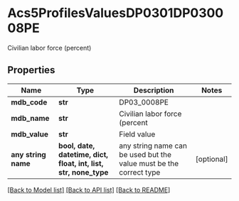 # Acs5ProfilesValuesDP0301DP030008PE

Civilian labor force (percent)

## Properties
Name | Type | Description | Notes
------------ | ------------- | ------------- | -------------
**mdb_code** | **str** | DP03_0008PE | 
**mdb_name** | **str** | Civilian labor force (percent | 
**mdb_value** | **str** | Field value | 
**any string name** | **bool, date, datetime, dict, float, int, list, str, none_type** | any string name can be used but the value must be the correct type | [optional]

[[Back to Model list]](../README.md#documentation-for-models) [[Back to API list]](../README.md#documentation-for-api-endpoints) [[Back to README]](../README.md)


